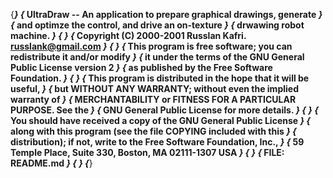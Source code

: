 {***************************************************************************}
{*  UltraDraw  -- An application to prepare graphical drawings, generate   *}
{*                and optimze the control, and drive an on-texture         *}
{*                drwawing robot machine.                                  *}
{*                                                                         *}
{*  Copyright (C) 2000-2001 Russlan Kafri. <russlank@gmail.com>            *}
{*                                                                         *}
{*  This program is free software; you can redistribute it and/or modify   *}
{*  it under the terms of the GNU General Public License version 2         *}
{*  as published by the Free Software Foundation.                          *}
{*                                                                         *}
{*  This program is distributed in the hope that it will be useful,        *}
{*  but WITHOUT ANY WARRANTY; without even the implied warranty of         *}
{*  MERCHANTABILITY or FITNESS FOR A PARTICULAR PURPOSE.  See the          *}
{*  GNU General Public License for more details.                           *}
{*                                                                         *}
{*  You should have received a copy of the GNU General Public License      *}
{*  along with this program (see the file COPYING included with this       *}
{*  distribution); if not, write to the Free Software Foundation, Inc.,    *}
{*  59 Temple Place, Suite 330, Boston, MA  02111-1307  USA                *}
{*                                                                         *}
{*  FILE: README.md                                                        *}
{*                                                                         *}
{***************************************************************************}